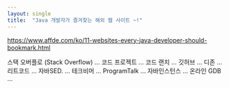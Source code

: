 ```yaml
---
layout: single
title:  "Java 개발자가 즐겨찾는 해외 웹 사이트 ~!"
---
```


https://www.affde.com/ko/11-websites-every-java-developer-should-bookmark.html

스택 오버플로 (Stack Overflow) …
코드 프로젝트 ...
코드 랜치 ...
깃허브 ...
디존 ...
리트코드 ...
자바SED. ...
테크비머 …
ProgramTalk …
자바인스턴스 …
온라인 GDB …
